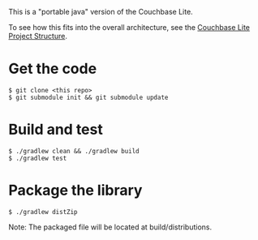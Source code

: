 This is a "portable java" version of the Couchbase Lite.  

To see how this fits into the overall architecture, see the [Couchbase Lite Project Structure](https://github.com/couchbase/couchbase-lite-android/wiki/Project-structure).


# Get the code
```
$ git clone <this repo>
$ git submodule init && git submodule update
```

# Build and test

```
$ ./gradlew clean && ./gradlew build
$ ./gradlew test
```

# Package the library

```
$ ./gradlew distZip
```
Note: The packaged file will be located at build/distributions.




